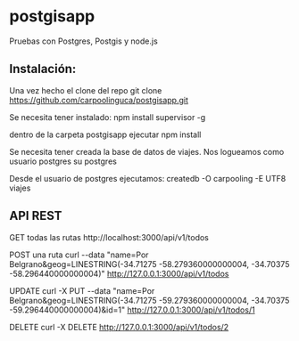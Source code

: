 # postgisapp
Pruebas con Postgres, Postgis y node.js

Instalación:
------------
Una vez hecho el clone del repo
git clone https://github.com/carpoolinguca/postgisapp.git

Se necesita tener instalado:
npm install supervisor -g

dentro de la carpeta postgisapp ejecutar
npm install

Se necesita tener creada la base de datos de viajes.
Nos logueamos como usuario postgres
su postgres

Desde el usuario de postgres ejecutamos:
createdb -O carpooling -E UTF8 viajes

API REST
--------

GET todas las rutas
http://localhost:3000/api/v1/todos

POST una ruta
curl --data "name=Por Belgrano&geog=LINESTRING(-34.71275 -58.279360000000004,  -34.70375 -58.296440000000004)" http://127.0.0.1:3000/api/v1/todos

UPDATE
curl -X PUT --data "name=Por Belgrano&geog=LINESTRING(-34.71275 -59.279360000000004,  -34.70375 -59.296440000000004)&id=1" http://127.0.0.1:3000/api/v1/todos/1

DELETE
curl -X DELETE http://127.0.0.1:3000/api/v1/todos/2

